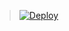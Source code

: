 > [![Deploy](https://www.herokucdn.com/deploy/button.png)](https://dashboard.heroku.com/new?template=https://github.com/XiaoHuEr/PersonalCloud)
